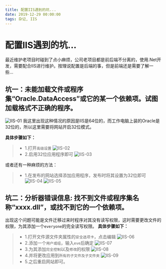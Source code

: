 ```yaml
---
title: 配置IIS遇到的坑...
date: 2019-12-29 00:00:00
tags: 杂记, IIS
---
```


# 配置IIS遇到的坑...

最近维护老项目时碰到了点小麻烦，公司老项目都是前后端不分离的，使用.Net开发，需要配合IIS进行维护。按理说配置是后端的事，但是前端还是需要了解一些...

## 坑一：未能加载文件或程序集“Oracle.DataAccess”或它的某一个依赖项。试图加载格式不正确的程序。

![IIS-01](/images/other/iis_01.png)
我这里出现这种情况的原因是IIS是64位的，而工作电脑上装的Oracle是32位的，所以这里需要将网站开启32位模式。

**具体步骤如下：**
> * 1.打开``高级设置``
> ![IIS-02](/images/other/iis_02.png)
> * 2.启用32位应用程序即可
> ![IIS-03](/images/other/iis_03.png)

或者还有一种麻烦的方法：
> * 1.在发布的网站选择添加应用程序，发布时将其设置为32位即可
> ![IIS-04](/images/other/iis_04.png)
> ![IIS-05](/images/other/iis_05.png)

## 坑二：分析器错误信息: 找不到文件或程序集名称“xxxx.dll”，或找不到它的一个依赖项。
出现这个问题可能是文件迁移过来时程序对其没有读写权限，这时需要更改文件的权限，为其添加一个``everyone``的完全读写权限。
**具体步骤如下：**
> * 1.打开文件源文件夹属性的``安全选项卡``，点击编辑
> ![IIS-06](/images/other/iis_06.png)
> * 2.添加一个``用户或组``，输入``eve``后确定
> ![IIS-07](/images/other/iis_07.png)
> * 3.为其添加``完全控制``以及``修改``的权限
> ![IIS-08](/images/other/iis_08.png)
> * 4.并将更改应用到``所有的子文件及子文件夹``
> ![IIS-09](/images/other/iis_09.png)
> * 5.之后重启网站即可。
